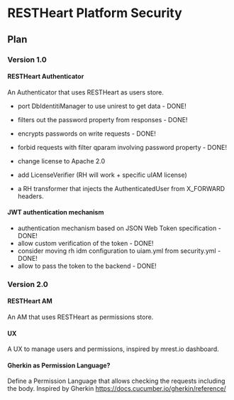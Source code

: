 # RESTHeart Platform Security

## Plan

### Version 1.0

#### RESTHeart Authenticator

An Authenticator that uses RESTHeart as users store.

- port DbIdentitiManager to use unirest to get data - DONE!
- filters out the password property from responses - DONE!
- encrypts passwords on write requests  - DONE!
- forbid requests with filter qparam involving password property - DONE!
- change license to Apache 2.0
- add LicenseVerifier (RH will work + specific uIAM license)

- a RH transformer that injects the AuthenticatedUser from X_FORWARD headers.

#### JWT authentication mechanism

- authentication mechanism based on JSON Web Token specification - DONE!
- allow custom verification of the token - DONE!
- consider moving rh idm configuration to uiam.yml from security.yml - DONE!
- allow to pass the token to the backend - DONE!

### Version 2.0

#### RESTHeart AM

An AM that uses RESTHeart as permissions store.

#### UX

A UX to manage users and permissions, inspired by mrest.io dashboard.

#### Gherkin as Permission Language?

Define a Permission Language that allows checking the requests including the body. Inspired by Gherkin https://docs.cucumber.io/gherkin/reference/